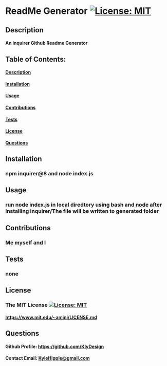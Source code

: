 # **ReadMe Generator** [![License: MIT](https://img.shields.io/badge/License-MIT-blue.svg)](https://opensource.org/licenses/MIT) 

  ## Description
  ####  An inquirer Github Readme Generator


  ## Table of Contents: 
  #### [Description](#description)
  #### [Installation](#installation)
  #### [Usage](#usage)
  #### [Contributions](#contributions)
  #### [Tests](#tests)
  #### [License](#license)
  #### [Questions](#questions)

  ## Installation
  ### npm inquirer@8 and node index.js 

  ## Usage
  ### run node index.js in local diredtory using bash and node  after installing inquirer/The file will be written to generated folder 

  ## Contributions
  ### Me myself and I

  ## Tests
  ### none

  ## License
  ### The MIT License  [![License: MIT](https://img.shields.io/badge/License-MIT-blue.svg)](https://opensource.org/licenses/MIT) 
  #### https://www.mit.edu/~amini/LICENSE.md
  

  ## Questions
  #### Github Profile: https://github.com/KlyDesign
  #### Contact Email: KyleHipple@gmail.com
  